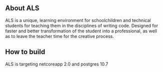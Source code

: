 ## About ALS
ALS is a unique, learning environment for schoolchildren and technical students for teaching them in the disciplines of writing code. Designed for faster and better transformation of the student into a professional, as well as to leave the teacher time for the creative process.
## How to build
ALS is targeting netcoreapp 2.0 and postgres 10.7